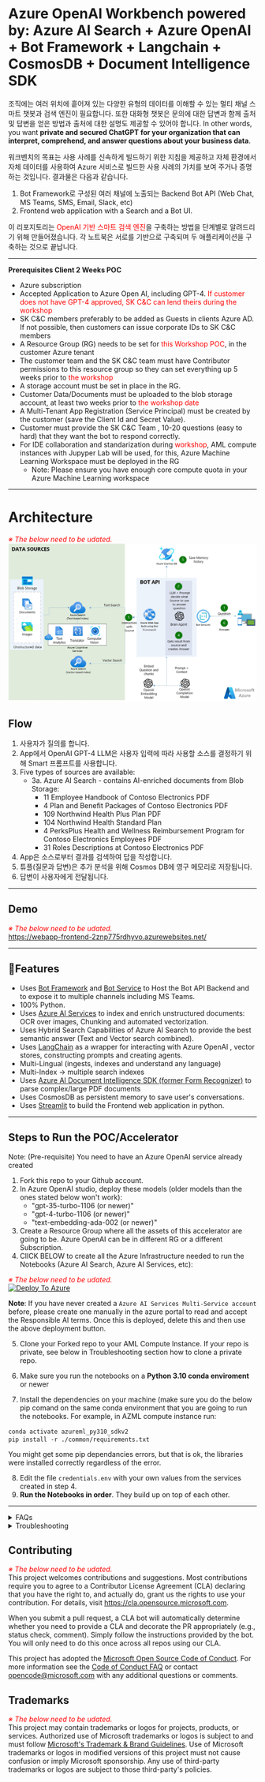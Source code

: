 # Azure OpenAI Workbench powered by: Azure AI Search + Azure OpenAI + Bot Framework + Langchain + CosmosDB + Document Intelligence SDK

조직에는 여러 위치에 흩어져 있는 다양한 유형의 데이터를 이해할 수 있는 멀티 채널 스마트 챗봇과 검색 엔진이 필요합니다. 또한 대화형 챗봇은 문의에 대한 답변과 함께 출처 및 답변을 얻은 방법과 출처에 대한 설명도 제공할 수 있어야 합니다. In other words, you want **private and secured ChatGPT for your organization that can interpret, comprehend, and answer questions about your business data**.

워크벤치의 목표는 사용 사례를 신속하게 빌드하기 위한 지침을 제공하고 자체 환경에서 자체 데이터를 사용하여 Azure 서비스로 빌드한 사용 사례의 가치를 보여 주거나 증명하는 것입니다. 결과물은 다음과 같습니다.

1. Bot Framework로 구성된 여러 채널에 노출되는 Backend Bot API (Web Chat, MS Teams, SMS, Email, Slack, etc)
2. Frontend web application with a Search and a Bot UI.

이 리포지토리는 <span style="color:red">OpenAI 기반 스마트 검색 엔진</span>을 구축하는 방법을 단계별로 알려드리기 위해 만들어졌습니다. 각 노트북은 서로를 기반으로 구축되며 두 애플리케이션을 구축하는 것으로 끝납니다.

---
**Prerequisites Client 2 Weeks POC**
* Azure subscription
* Accepted Application to Azure Open AI, including GPT-4. <span style="color:red">If customer does not have GPT-4 approved, SK C&C can lend theirs during the workshop</span>
* SK C&C members preferably to be added as Guests in clients Azure AD. If not possible, then customers can issue corporate IDs to SK C&C members
* A Resource Group (RG)  needs to be set for <span style="color:red">this Workshop POC</span>, in the customer Azure tenant
* The customer team and the SK C&C team must have Contributor permissions to this resource group so they can set everything up 5 weeks prior to <span style="color:red">the workshop</span>
* A storage account must be set in place in the RG.
* Customer Data/Documents must be uploaded to the blob storage account, at least two weeks prior to <span style="color:red">the workshop date</span>
* A Multi-Tenant App Registration (Service Principal) must be created by the customer (save the Client Id and Secret Value).
* Customer must provide the SK C&C Team , 10-20 questions (easy to hard) that they want the bot to respond correctly.
* For IDE collaboration and standarization during <span style="color:red">workshop</span>, AML compute instances with Jupyper Lab will be used, for this, Azure Machine Learning Workspace must be deployed in the RG
   * Note: Please ensure you have enough core compute quota in your Azure Machine Learning workspace 

---
# Architecture 
<span style="color:red">*※ The below need to be udated.*</span><br>
![Architecture](./images/GPT-Smart-Search-Architecture2.jpg "Architecture")

## Flow
1. 사용자가 질의를 합니다.
2. App에서 OpenAI GPT-4 LLM은 사용자 입력에 따라 사용할 소스를 결정하기 위해 Smart 프롬프트를 사용합니다.
3. Five types of sources are available:
   * 3a. Azure AI Search - contains AI-enriched documents from Blob Storage:
       - 11 Employee Handbook of Contoso Electronics PDF
       - 4 Plan and Benefit Packages of Contoso Electronics PDF
       - 109 Northwind Health Plus Plan PDF
       - 104 Northwind Health Standard Plan
       - 4 PerksPlus Health and Wellness Reimbursement Program for Contoso Electronics Employees PDF
       - 31 Roles Descriptions at Contoso Electronics PDF
4. App은 소스로부터 결과를 검색하여 답을 작성합니다.
5. 튜플(질문과 답변)은 추가 분석을 위해 Cosmos DB에 영구 메모리로 저장됩니다.
6. 답변이 사용자에게 전달됩니다. 

---
## Demo
<span style="color:red">*※ The below need to be udated.*</span><br>
https://webapp-frontend-2znp775rdhyvo.azurewebsites.net/


---

## 🔧**Features**

   - Uses [Bot Framework](https://dev.botframework.com/) and [Bot Service](https://azure.microsoft.com/en-us/products/bot-services/) to Host the Bot API Backend and to expose it to multiple channels including MS Teams.
   - 100% Python.
   - Uses [Azure AI Services](https://azure.microsoft.com/en-us/products/cognitive-services/) to index and enrich unstructured documents: OCR over images, Chunking and automated vectorization.
   - Uses Hybrid Search Capabilities of Azure AI Search to provide the best semantic answer (Text and Vector search combined).
   - Uses [LangChain](https://langchain.readthedocs.io/en/latest/) as a wrapper for interacting with Azure OpenAI , vector stores, constructing prompts and creating agents.
   - Multi-Lingual (ingests, indexes and understand any language)
   - Multi-Index -> multiple search indexes
   - Uses [Azure AI Document Intelligence SDK (former Form Recognizer)](https://learn.microsoft.com/en-us/azure/ai-services/document-intelligence/overview?view=doc-intel-3.0.0) to parse complex/large PDF documents
   - Uses CosmosDB as persistent memory to save user's conversations.
   - Uses [Streamlit](https://streamlit.io/) to build the Frontend web application in python.
   

---

## **Steps to Run the POC/Accelerator**

Note: (Pre-requisite) You need to have an Azure OpenAI service already created

1. Fork this repo to your Github account.
2. In Azure OpenAI studio, deploy these models (older models than the ones stated below won't work):
   - "gpt-35-turbo-1106 (or newer)" 
   - "gpt-4-turbo-1106  (or newer)"
   - "text-embedding-ada-002 (or newer)"
3. Create a Resource Group where all the assets of this accelerator are going to be. Azure OpenAI can be in different RG or a different Subscription.
4. ClICK BELOW to create all the Azure Infrastructure needed to run the Notebooks (Azure AI Search, Azure AI Services, etc):

<span style="color:red">*※ The below need to be udated.*</span><br>
[![Deploy To Azure](https://aka.ms/deploytoazurebutton)](https://portal.azure.com/#create/Microsoft.Template/uri/https%3A%2F%2Fraw.githubusercontent.com%2Fendingone%2FAzure-AI-Search-Azure-OpenAI-Workbench%2Fmain%2Fazuredeploy.json) 

**Note**: If you have never created a `Azure AI Services Multi-Service account` before, please create one manually in the azure portal to read and accept the Responsible AI terms. Once this is deployed, delete this and then use the above deployment button.

5. Clone your Forked repo to your AML Compute Instance. If your repo is private, see below in Troubleshooting section how to clone a private repo.

6. Make sure you run the notebooks on a **Python 3.10 conda enviroment** or newer
7. Install the dependencies on your machine (make sure you do the below pip comand on the same conda environment that you are going to run the notebooks. For example, in AZML compute instance run:
```
conda activate azureml_py310_sdkv2
pip install -r ./common/requirements.txt
```

You might get some pip dependancies errors, but that is ok, the libraries were installed correctly regardless of the error.

8. Edit the file `credentials.env` with your own values from the services created in step 4.
9. **Run the Notebooks in order**. They build up on top of each other.

---

<details>

<summary>FAQs</summary>
  
## **FAQs**

1. **Why use Azure AI Search engine to provide the context for the LLM and not fine tune the LLM instead?**

A: Quoting the [OpenAI documentation](https://platform.openai.com/docs/guides/fine-tuning): "GPT-3 has been pre-trained on a vast amount of text from the open internet. When given a prompt with just a few examples, it can often intuit what task you are trying to perform and generate a plausible completion. This is often called "few-shot learning.
Fine-tuning improves on few-shot learning by training on many more examples than can fit in the prompt, letting you achieve better results on a wide number of tasks. Once a model has been fine-tuned, you won't need to provide examples in the prompt anymore. This **saves costs and enables lower-latency requests**"

However, fine-tuning the model requires providing hundreds or thousands of Prompt and Completion tuples, which are essentially query-response samples. The purpose of fine-tuning is not to give the LLM knowledge of the company's data but to provide it with examples so it can perform tasks really well without requiring examples on every prompt.

There are cases where fine-tuning is necessary, such as when the examples contain proprietary data that should not be exposed in prompts or when the language used is highly specialized, as in healthcare, pharmacy, or other industries or use cases where the language used is not commonly found on the internet.
</details>

<details>

<summary>Troubleshooting</summary>
  
## Troubleshooting

Steps to clone a private repo:
- On your Terminal, Paste the text below, substituting in your GitHub email address. [Generate a new SSH key](https://docs.github.com/en/authentication/connecting-to-github-with-ssh/generating-a-new-ssh-key-and-adding-it-to-the-ssh-agent#generating-a-new-ssh-key).
```bash
ssh-keygen -t ed25519 -C "your_email@example.com"
```
- Copy the SSH public key to your clipboard. [Add a new SSH key](https://docs.github.com/en/authentication/connecting-to-github-with-ssh/generating-a-new-ssh-key-and-adding-it-to-the-ssh-agent#generating-a-new-ssh-key).
```bash
cat ~/.ssh/id_ed25519.pub
# Then select and copy the contents of the id_ed25519.pub file
# displayed in the terminal to your clipboard
```
- On GitHub, go to **Settings-> SSH and GPG Keys-> New SSH Key**
- In the "Title" field, add a descriptive label for the new key. "AML Compute". In the "Key" field, paste your public key.
- Clone your private repo
```bash
git clone git@github.com:YOUR-USERNAME/YOUR-REPOSITORY.git
```
</details>

## Contributing
<span style="color:red">*※ The below need to be udated.*</span><br>
This project welcomes contributions and suggestions.  Most contributions require you to agree to a
Contributor License Agreement (CLA) declaring that you have the right to, and actually do, grant us
the rights to use your contribution. For details, visit https://cla.opensource.microsoft.com.

When you submit a pull request, a CLA bot will automatically determine whether you need to provide
a CLA and decorate the PR appropriately (e.g., status check, comment). Simply follow the instructions
provided by the bot. You will only need to do this once across all repos using our CLA.

This project has adopted the [Microsoft Open Source Code of Conduct](https://opensource.microsoft.com/codeofconduct/).
For more information see the [Code of Conduct FAQ](https://opensource.microsoft.com/codeofconduct/faq/) or
contact [opencode@microsoft.com](mailto:opencode@microsoft.com) with any additional questions or comments.

## Trademarks
<span style="color:red">*※ The below need to be udated.*</span><br>
This project may contain trademarks or logos for projects, products, or services. Authorized use of Microsoft 
trademarks or logos is subject to and must follow 
[Microsoft's Trademark & Brand Guidelines](https://www.microsoft.com/en-us/legal/intellectualproperty/trademarks/usage/general).
Use of Microsoft trademarks or logos in modified versions of this project must not cause confusion or imply Microsoft sponsorship.
Any use of third-party trademarks or logos are subject to those third-party's policies.

